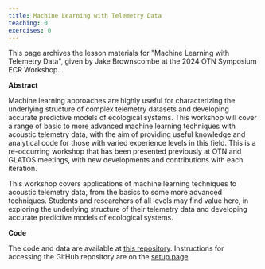 ```yaml
---
title: Machine Learning with Telemetry Data
teaching: 0
exercises: 0
---
```


This page archives the lesson materials for "Machine Learning with Telemetry Data", given by Jake Brownscombe at the 2024 OTN Symposium ECR Workshop. 

**Abstract**

Machine learning approaches are highly useful for characterizing the underlying structure of complex telemetry datasets and developing accurate predictive models of ecological systems. This workshop will cover a range of basic to more advanced machine learning techniques with acoustic telemetry data, with the aim of providing useful knowledge and analytical code for those with varied experience levels in this field. This is a re-occurring workshop that has been presented previously at OTN and GLATOS meetings, with new developments and contributions with each iteration.

This workshop covers applications of machine learning techniques to acoustic telemetry data, from the basics to some more advanced techniques. Students and researchers of all levels may find value here, in exploring the underlying structure of their telemetry data and developing accurate predictive models of ecological systems.

**Code**

The code and data are available at [this repository](https://github.com/jakebrownscombe/Telemetry_MachineLearning). Instructions for accessing the GitHub repository are on the [setup page](/setup.html).
